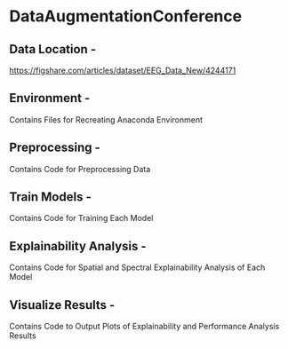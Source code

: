 # DataAugmentationConference

## Data Location - 

https://figshare.com/articles/dataset/EEG_Data_New/4244171

## Environment -

Contains Files for Recreating Anaconda Environment

## Preprocessing - 

Contains Code for Preprocessing Data

## Train Models -

Contains Code for Training Each Model

## Explainability Analysis - 

Contains Code for Spatial and Spectral Explainability Analysis of Each Model

## Visualize Results -

Contains Code to Output Plots of Explainability and Performance Analysis Results
